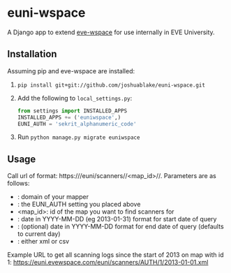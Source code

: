 euni-wspace
===========
A Django app to extend [eve-wspace](https://github.com/marbindrakon/eve-wspace) for use internally in EVE University.

Installation
-------------
Assuming pip and eve-wspace are installed:

1. `pip install git+git://github.com/joshuablake/euni-wspace.git`
2. Add the following to `local_settings.py`:

    ```python
    from settings import INSTALLED_APPS
    INSTALLED_APPS += ('euniwspace',)
    EUNI_AUTH = 'sekrit_alphanumeric_code'
    ```
3. Run `python manage.py migrate euniwspace`

Usage
------
Call url of format: https://<domain>/euni/scanners/<auth>/<map_id>/<from>/<to>.<format>
Parameters are as follows:
* <domain>: domain of your mapper
* <auth>: the EUNI_AUTH setting you placed above
* <map_id>: id of the map you want to find scanners for
* <from>: date in YYYY-MM-DD (eg 2013-01-31) format for start date of query
* <to>: (optional) date in YYYY-MM-DD format for end date of query (defaults to current day)
* <format>: either xml or csv

Example URL to get all scanning logs since the start of 2013 on map with id 1:
https://euni.evewspace.com/euni/scanners/AUTH/1/2013-01-01.xml
